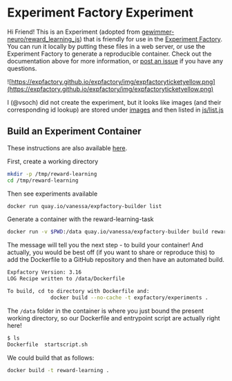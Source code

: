 # Experiment Factory Experiment

Hi Friend! This is an Experiment (adopted from [gewimmer-neuro/reward_learning_js](https://github.com/gewimmer-neuro/reward_learning_js/)) that is friendly for use in the [Experiment Factory](https://expfactory.github.io/expfactory). You can run it locally by putting these files in a web server, or use the Experiment Factory to generate a reproducible container. Check out the documentation above for more information, or [post an issue](https://www.github.com/expfactory/expfactory/issues) if you have any questions.

![https://expfactory.github.io/expfactory/img/expfactoryticketyellow.png](https://expfactory.github.io/expfactory/img/expfactoryticketyellow.png)

I (@vsoch) did not create the experiment, but it looks like images (and their corresponding id lookup) are stored under [images](images)
and then listed in [js/list.js](js/list.js)

## Build an Experiment Container

These instructions are also available [here](https://expfactory.github.io/generate#quick-start).

First, create a working directory

```bash
mkdir -p /tmp/reward-learning
cd /tmp/reward-learning
```

Then see experiments available

```bash
docker run quay.io/vanessa/expfactory-builder list
```

Generate a container with the reward-learning-task

```bash
docker run -v $PWD:/data quay.io/vanessa/expfactory-builder build reward-learning-task
```

The message will tell you the next step - to build your container! And actually,
you would be best off (if you want to share or reproduce this) to add the Dockerfile
to a GitHub repository and then have an automated build.

```bash
Expfactory Version: 3.16
LOG Recipe written to /data/Dockerfile

To build, cd to directory with Dockerfile and:
              docker build --no-cache -t expfactory/experiments .
```

The `/data` folder in the container is where you just bound the present working directory,
so our Dockerfile and entrypoint script are actually right here!

```bash
$ ls
Dockerfile  startscript.sh
```
We could build that as follows:

```bash
docker build -t reward-learning .
```


